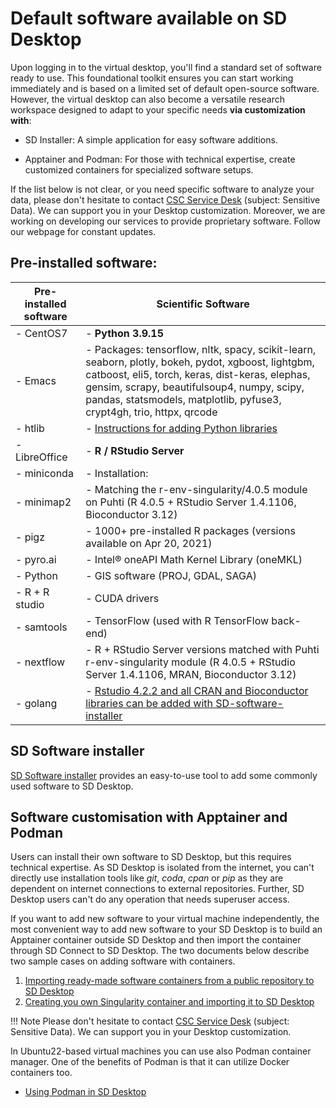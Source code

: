 # Default software available on SD Desktop

Upon logging in to the virtual desktop, you'll find a standard set of software ready to use. This foundational toolkit ensures you can start working immediately and is based on a limited set of default open-source software. However, the virtual desktop can also become a versatile research workspace designed to adapt to your specific needs **via customization with**:

* SD Installer: A simple application for easy software additions.
  
* Apptainer and Podman: For those with technical expertise, create customized containers for specialized software setups.

If the list below is not clear, or you need specific software to analyze your data, please don't hesitate to contact [CSC Service Desk](../../support/contact.md) (subject: Sensitive Data). We can support you in your Desktop customization. Moreover, we are working on developing our services to provide proprietary software. Follow our webpage for constant updates. 

## Pre-installed software:


|  Pre-installed software | Scientific Software |
| --------------------------- | ------------------------ |
| - CentOS7                   | - **Python 3.9.15**
| - Emacs                     |   - Packages: tensorflow, nltk, spacy, scikit-learn, seaborn, plotly, bokeh, pydot, xgboost, lightgbm, catboost, eli5, torch, keras, dist-keras, elephas, gensim, scrapy, beautifulsoup4, numpy, scipy, pandas, statsmodels, matplotlib, pyfuse3, crypt4gh, trio, httpx, qrcode
| - htlib                     |   - [Instructions for adding Python libraries](./tutorials/sd-pythonlibs.md)
| - LibreOffice               | - **R / RStudio Server**
| - miniconda                 |   - Installation:
| - minimap2                  |     - Matching the r-env-singularity/4.0.5 module on Puhti (R 4.0.5 + RStudio Server 1.4.1106, Bioconductor 3.12)
| - pigz                      |     - 1000+ pre-installed R packages (versions available on Apr 20, 2021)
| - pyro.ai                   |     - Intel® oneAPI Math Kernel Library (oneMKL)
| - Python                    |     - GIS software (PROJ, GDAL, SAGA)
| - R + R studio              |     - CUDA drivers
| - samtools                  |     - TensorFlow (used with R TensorFlow back-end)
| - nextflow                  |     - R + RStudio Server versions matched with Puhti r-env-singularity module (R 4.0.5 + RStudio Server 1.4.1106, MRAN, Bioconductor 3.12)
| - golang                    |     - [Rstudio 4.2.2 and all CRAN and Bioconductor libraries can be added with SD-software-installer](./r-in-sd-desktop.md)




## SD Software installer

[SD Software installer](./tutorials/sd-software-installer.md) provides an easy-to-use tool to add some commonly used software to SD Desktop.

## Software customisation with Apptainer and Podman

Users can install their own software to SD Desktop, but this requires technical expertise. As SD Desktop is isolated from the internet, you can't directly use installation tools like _git_, _coda_, _cpan_ or _pip_ as they are dependent on internet connections to external repositories. Further, SD Desktop users can't do any operation that needs superuser access.

If you want to add new software to your virtual machine independently, the most convenient way to add new software to your SD Desktop is to build an Apptainer container outside SD Desktop and then import the container through SD Connect to SD Desktop. The two documents below describe two sample cases on adding software with containers.

   1. [Importing ready-made software containers from a public repository to SD Desktop](./sd-desktop-singularity.md)
   2. [Creating you own Singularity container and importing it to SD Desktop](./creating_containers.md)


!!! Note
    Please don't hesitate to contact [CSC Service Desk](../../support/contact.md) (subject: Sensitive Data). We can support you in your Desktop customization. 

In Ubuntu22-based virtual machines you can use also Podman container manager. One of the benefits of Podman is that it can utilize Docker containers too.

*   [Using Podman in SD Desktop](./tutorials/podman-in-sd-desktop.md)

